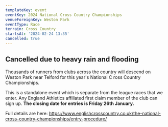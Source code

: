 ```yaml
---
templateKey: event
eventKey: 2024 National Cross Country Championships
venueForeignKey: Weston Park
eventType: Race
terrain: Cross Country
startsAt: '2024-02-24 13:35'
cancelled: true
---
```

## Cancelled due to heavy rain and flooding

Thousands of runners from clubs across the country will descend on Weston Park near Telford for this year's National C
ross Country Championships.

This is a standalone event which is separate from the league races that we enter. Any England Athletics affiliated 
first claim member of the club can sign up. **The closing date for entries is Friday 26th January.**

Full details are here: https://www.englishcrosscountry.co.uk/the-national-cross-country-championships/entry-procedure/
